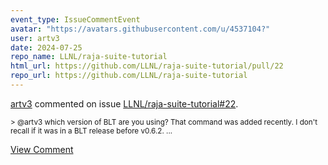 ```yaml
---
event_type: IssueCommentEvent
avatar: "https://avatars.githubusercontent.com/u/4537104?"
user: artv3
date: 2024-07-25
repo_name: LLNL/raja-suite-tutorial
html_url: https://github.com/LLNL/raja-suite-tutorial/pull/22
repo_url: https://github.com/LLNL/raja-suite-tutorial
---
```


<a href='https://github.com/artv3' target='_blank'>artv3</a> commented on issue <a href='https://github.com/LLNL/raja-suite-tutorial/pull/22' target='_blank'>LLNL/raja-suite-tutorial#22</a>.

<small>> @artv3 which version of BLT are you using? That command was added recently. I don't recall if it was in a BLT release before v0.6.2....</small>

<a href='https://github.com/LLNL/raja-suite-tutorial/pull/22' target='_blank'>View Comment</a>